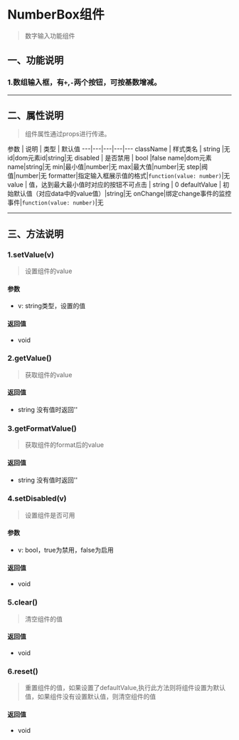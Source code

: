 # NumberBox组件
> 数字输入功能组件

## 一、功能说明
### 1.数组输入框，有`+`,`-`两个按钮，可按基数增减。

---

## 二、属性说明
> 组件属性通过props进行传递。

参数 | 说明 | 类型 | 默认值
---|---|---|---|---
className | 样式类名 | string |无
id|dom元素id|string|无
disabled | 是否禁用 | bool |false
name|dom元素name|string|无
min|最小值|number|无
max|最大值|number|无
step|阀值|number|无
formatter|指定输入框展示值的格式|`function(value: number)`|无
value | 值，达到最大最小值时对应的按钮不可点击 | string | 0
defaultValue | 初始默认值（对应data中的value值）|string|无
onChange|绑定change事件的监控事件|`function(value: number)`|无


---

## 三、方法说明
### 1.setValue(v)
> 设置组件的value

#### 参数
- v: string类型，设置的值

#### 返回值
- void


### 2.getValue()
> 获取组件的value

#### 返回值
- string 没有值时返回''
 
### 3.getFormatValue()
> 获取组件的format后的value

#### 返回值
- string 没有值时返回''



### 4.setDisabled(v)
> 设置组件是否可用

#### 参数
- v: bool，true为禁用，false为启用

#### 返回值
- void

### 5.clear()
> 清空组件的值

#### 返回值
- void

### 6.reset()
> 重置组件的值，如果设置了defaultValue,执行此方法则将组件设置为默认值，如果组件没有设置默认值，则清空组件的值

#### 返回值
- void
